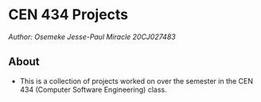 # CEN 434 Projects

*Author: Osemeke Jesse-Paul Miracle 20CJ027483*

## About
- This is a collection of projects worked on over the semester in the CEN 434 (Computer Software Engineering) class.